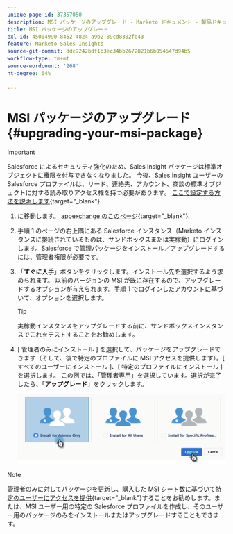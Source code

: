 ```yaml
---
unique-page-id: 37357050
description: MSI パッケージのアップグレード - Marketo ドキュメント - 製品ドキュメント
title: MSI パッケージのアップグレード
exl-id: 45004990-8452-4824-a9b2-89cd8302fe43
feature: Marketo Sales Insights
source-git-commit: ddc9242bdf1b3ec34bb2672821b6b054647d94b5
workflow-type: tm+mt
source-wordcount: '268'
ht-degree: 64%

---
```


# MSI パッケージのアップグレード {#upgrading-your-msi-package}

>[!IMPORTANT]
>
>Salesforce によるセキュリティ強化のため、Sales Insight パッケージは標準オブジェクトに権限を付与できなくなりました。 今後、Sales Insight ユーザーの Salesforce プロファイルは、リード、連絡先、アカウント、商談の標準オブジェクトに対する読み取りアクセス権を持つ必要があります。 [ここで設定する方法を説明します](/help/marketo/product-docs/marketo-sales-insight/msi-for-salesforce/configuration/configure-marketo-sales-insight-in-salesforce-professional-edition.md#grant-sales-insight-users-profile-access){target="_blank"}.

1. に移動します。 [appexchange のこのページ](https://appexchange.salesforce.com/listingDetail?listingId=a0N30000001SVZmEAO){target="_blank"}.

1. 手順 1 のページの右上隅にある Salesforce インスタンス（Marketo インスタンスに接続されているものは、サンドボックスまたは実稼動）にログインします。Salesforce で管理パッケージをインストール／アップグレードするには、管理者権限が必要です。

1. 「**すぐに入手**」ボタンをクリックします。インストール先を選択するよう求められます。 以前のバージョンの MSI が既に存在するので、アップグレードするオプションが与えられます。手順 1 でログインしたアカウントに基づいて、オプションを選択します。

   >[!TIP]
   >
   >実稼動インスタンスをアップグレードする前に、サンドボックスインスタンスでこれをテストすることをお勧めします。

1. [ 管理者のみにインストール ] を選択して、パッケージをアップグレードできます（そして、後で特定のプロファイルに MSI アクセスを提供します）。[ すべてのユーザーにインストール ]、[ 特定のプロファイルにインストール ] を選択します。 この例では、「管理者専用」を選択しています。選択が完了したら、「**アップグレード**」をクリックします。

   ![](assets/four.png)

>[!NOTE]
>
>管理者のみに対してパッケージを更新し、購入した MSI シート数に基づいて[特定のユーザーにアクセスを提供](/help/marketo/product-docs/marketo-sales-insight/msi-for-salesforce/configuration/add-sales-insight-access-to-profiles.md){target="_blank"}することをお勧めします。または、MSI ユーザー用の特定の Salesforce プロファイルを作成し、そのユーザー用のパッケージのみをインストールまたはアップグレードすることもできます。
